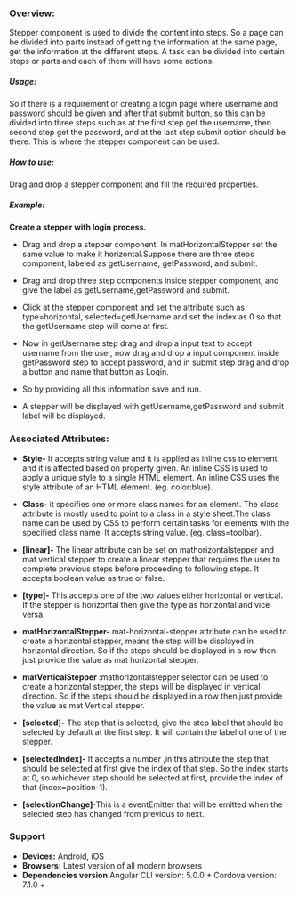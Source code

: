 ### Overview:
Stepper component is used to divide the content into steps. So a page can be divided into parts instead of getting the information at the same page, get the information at the different steps.
A task can be divided into certain steps  or parts and each of them will have some actions.

##### Usage:
So if there is a requirement of creating a login page where username and password should be given and after that submit button, so this can be divided into three steps such as at the first step get the username, then second step get the password, and at the last step submit option should be there. This is where the stepper component can be used.




##### How to use:
Drag and drop a stepper component and fill the required properties.

##### Example:
**Create a stepper with login process.**
- Drag and drop a stepper component. In matHorizontalStepper set the same value to make it horizontal.Suppose there are three steps component, labeled as getUsername, getPassword, and submit.
- Drag and drop three step components inside stepper component, and give the label as getUsername,getPassword and submit.

- Click at the stepper component and set the attribute such as type=horizontal, selected=getUsername  and set the index as 0 so that the getUsername step will come at first.
- Now in getUsername step drag and drop a input text to accept username from the user, now drag and drop a input component inside getPassword step to accept password, and in submit step drag and drop a button and name that button as Login.
- So by providing all this information save and run.
- A stepper will be displayed with getUsername,getPassword and submit label will be displayed. 



  

### Associated Attributes:
- **Style-** It accepts string value and it is applied as inline css to element and it is affected based on property given. An inline CSS is used to apply a unique style to a single HTML element. An inline CSS uses the style attribute of an HTML element.
(eg. color:blue).

- **Class-** it specifies one or more class names for an element. The class attribute is mostly used to point to a class in a style sheet.The class name can be used by CSS to perform certain tasks for elements with the specified class name. It accepts string value. (eg. class=toolbar).


- **[linear]-** The linear attribute can be set on mathorizontalstepper and mat vertical stepper to create a linear stepper that requires the user to complete previous steps before proceeding to following steps. It accepts boolean value as true or false.

- **[type]-** This accepts one of the two values either horizontal or vertical. If the stepper is horizontal then give the type as horizontal and vice versa. 


- **matHorizontalStepper-** mat-horizontal-stepper attribute can be used to create a horizontal stepper, means the step will be displayed in horizontal direction. So if the steps should be displayed in a row then just provide the value as mat horizontal stepper.                   

- **matVerticalStepper** :mathorizontalstepper selector can be used to create a horizontal stepper, the steps will be displayed in vertical direction. So if the steps should be displayed in a row then just provide the value  as mat Vertical stepper. 

- **[selected]-** The step that is selected, give the step label that should be selected by default at the first step. It will contain the  label of one of the stepper.

- **[selectedIndex]-** It accepts a number ,in this attribute the step that should be selected at first give the index of that step. So the index starts at 0, so whichever step should be selected at first, provide the index of that (index=position-1). 

- **[selectionChange]**-This is a eventEmitter that will be emitted when the selected step has changed from previous to next.



### Support 
- **Devices:** Android, iOS
- **Browsers:**  Latest version of all modern browsers
- **Dependencies version**
Angular CLI version: 5.0.0 + 
 Cordova version: 7.1.0 +









